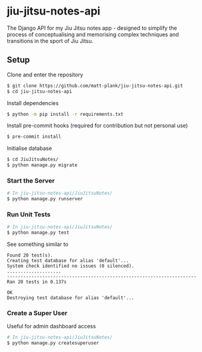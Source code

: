 # jiu-jitsu-notes-api

The Django API for my Jiu Jitsu notes app - designed to simplify the process of conceptualising and memorising complex techniques and transitions in the sport of Jiu Jitsu.

## Setup

Clone and enter the repository

```bash
$ git clone https://github.com/matt-plank/jiu-jitsu-notes-api.git
$ cd jiu-jitsu-notes-api
```

Install dependencies

```bash
$ python -m pip install -r requirements.txt
```

Install pre-commit hooks (required for contribution but not personal use)

```bash
$ pre-commit install
```

Initialise database

```bash
$ cd JiuJitsuNotes/
$ python manage.py migrate
```

### Start the Server

```bash
# In jiu-jitsu-notes-api/JiuJitsuNotes/
$ python manage.py runserver
```

### Run Unit Tests

```bash
# In jiu-jitsu-notes-api/JiuJitsuNotes/
$ python manage.py test
```

See something similar to

```
Found 20 test(s).
Creating test database for alias 'default'...
System check identified no issues (0 silenced).
....................
----------------------------------------------------------------------
Ran 20 tests in 0.137s

OK
Destroying test database for alias 'default'...
```

### Create a Super User

Useful for admin dashboard access

```bash
# In jiu-jitsu-notes-api/JiuJitsuNotes/
$ python manage.py createsuperuser
```
